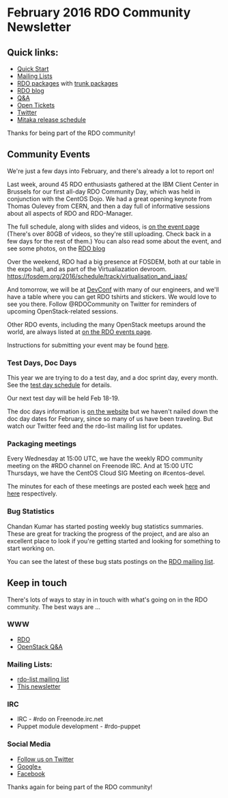 # February 2016 RDO Community Newsletter

## Quick links:

* [Quick Start](http://rdoproject.org/quickstart)
* [Mailing Lists](http://rdoproject.org/Mailing_lists)
* [RDO packages](http://rdoproject.org/repos/) with [trunk packages](http://rdoproject.org/repos/openstack/openstack-trunk/)
* [RDO blog](http://rdoproject.org/blog)
* [Q&A](http://ask.openstack.org/)
* [Open Tickets](http://tm3.org/rdobugs)
* [Twitter](http://twitter.com/rdocommunity)
* [Mitaka release schedule](http://docs.openstack.org/releases/schedules/mitaka.html)

Thanks for being part of the RDO community!

## Community Events

We're just a few days into February, and there's already a lot to
report on!

Last week, around 45 RDO enthusiasts gathered at the IBM Client Center
in Brussels for our first all-day RDO Community Day, which was held in
conjunction with the CentOS Dojo. We had a great opening keynote from
Thomas Oulevey from CERN, and then a day full of informative sessions
about all aspects of RDO and RDO-Manager.

The full schedule, along with slides and videos, is [on the event
page](https://www.rdoproject.org/events/rdo-day-fosdem-2016/) (There's over
80GB of videos, so they're still uploading. Check back in a few days
for the rest of them.) You can also read some about the event, and see
some photos, on the [RDO
blog](https://www.rdoproject.org/blog/2016/02/rdo-community-day-at-fosdem/)

Over the weekend, RDO had a big presence at FOSDEM, both at our table
in the expo hall, and as part of the Virtualiazation devroom.
https://fosdem.org/2016/schedule/track/virtualisation_and_iaas/

And tomorrow, we will be at [DevConf](http://devconf.cz) with many of
our engineers, and we'll have a table where you can get RDO tshirts
and stickers. We would love to see you there. Follow @RDOCommunity on
Twitter for reminders of upcoming OpenStack-related sessions.

Other RDO events, including the many OpenStack meetups around the
world, are always listed at [on the RDO events page](http://rdoproject.org/events).

Instructions for submitting your event may be found [here](https://www.rdoproject.org/events/edit/).

### Test Days, Doc Days

This year we are trying to do a test day, and a doc sprint day, every
month. See the [test day schedule](https://www.rdoproject.org/testday/)
for details.

Our next test day will be held Feb 18-19.

The doc days information is [on the website](https://www.rdoproject.org/events/docdays/) 
but we haven't nailed down
the doc day dates for February, since so many of us have been
traveling. But watch our Twitter feed and the rdo-list mailing list
for updates.

### Packaging meetings 

Every Wednesday at 15:00 UTC, we have the weekly RDO community meeting
on the #RDO channel on Freenode IRC. And at 15:00 UTC Thursdays, we
have the CentOS Cloud SIG Meeting on #centos-devel.

The minutes for each of these meetings are posted each week [here](https://www.rdoproject.org/community/community-meeting) and
[here](https://www.rdoproject.org/community/cloud-sig-meeting) respectively.

### Bug Statistics 

Chandan Kumar has started posting weekly bug statistics summaries.
These are great for tracking the progress of the project, and are also
an excellent place to look if you're getting started and looking for
something to start working on.

You can see the latest of these bug stats postings on the [RDO mailing
list](http://rdo.fosslists.org/thread.html/Zo197yzql56qv92).

## Keep in touch 

There's lots of ways to stay in in touch with what's going on in the
RDO community. The best ways are ...


### WWW 
* [RDO](http://rdoproject.org/)
* [OpenStack Q&A](http://ask.openstack.org/ )

### Mailing Lists: 
* [rdo-list mailing list](http://www.redhat.com/mailman/listinfo/rdo-list )
* [This newsletter](http://www.redhat.com/mailman/listinfo/rdo-newsletter )

### IRC 
* IRC - #rdo on Freenode.irc.net
* Puppet module development - #rdo-puppet

### Social Media
* [Follow us on Twitter](http://twitter.com/rdocommunity )
* [Google+](http://tm3.org/rdogplus )
* [Facebook](http://facebook.com/rdocommunity)

Thanks again for being part of the RDO community!

